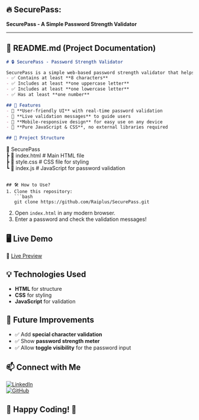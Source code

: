 ## 🔥 **SecurePass:**  
**SecurePass - A Simple Password Strength Validator**  

---

## 📜 **README.md (Project Documentation)**  

```md
# 🔒 SecurePass - Password Strength Validator

SecurePass is a simple web-based password strength validator that helps users check if their password meets security standards. It ensures that the password:
- ✅ Contains at least **8 characters**
- ✅ Includes at least **one uppercase letter**
- ✅ Includes at least **one lowercase letter**
- ✅ Has at least **one number**

## 🚀 Features
- 🔹 **User-friendly UI** with real-time password validation
- 🔹 **Live validation messages** to guide users
- 🔹 **Mobile-responsive design** for easy use on any device
- 🔹 **Pure JavaScript & CSS**, no external libraries required

## 📂 Project Structure
```
📁 SecurePass  
 ┣ 📜 index.html      # Main HTML file  
 ┣ 📜 style.css       # CSS file for styling  
 ┗ 📜 index.js        # JavaScript for password validation  
```

## 🛠 How to Use?
1. Clone this repository:
   ```bash
   git clone https://github.com/Raiplus/SecurePass.git
   ```
2. Open `index.html` in any modern browser.  
3. Enter a password and check the validation messages!  

## 🖥️ Live Demo
🔗 [Live Preview](https://raiplus.github.io/SecurePass-/)

## 💡 Technologies Used
- **HTML** for structure  
- **CSS** for styling  
- **JavaScript** for validation  

## 📌 Future Improvements
- ✅ Add **special character validation**
- ✅ Show **password strength meter**
- ✅ Allow **toggle visibility** for the password input

## 📫 Connect with Me  
[![LinkedIn](https://img.shields.io/badge/LinkedIn-0A66C2?style=for-the-badge&logo=linkedin&logoColor=white)](https://www.linkedin.com/in/rishabh-singh-rajawat-5a1b782bb)  
[![GitHub](https://img.shields.io/badge/GitHub-181717?style=for-the-badge&logo=github&logoColor=white)](https://github.com/Raiplus)  

🚀 **Happy Coding!** 🎉 
--- 
